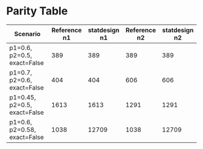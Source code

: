 # Parity Table

Scenario | Reference n1 | statdesign n1 | Reference n2 | statdesign n2
--- | --- | --- | --- | ---
p1=0.6, p2=0.5, exact=False | 389 | 389 | 389 | 389
p1=0.7, p2=0.6, exact=False | 404 | 404 | 606 | 606
p1=0.45, p2=0.5, exact=False | 1613 | 1613 | 1291 | 1291
p1=0.6, p2=0.58, exact=False | 1038 | 12709 | 1038 | 12709
